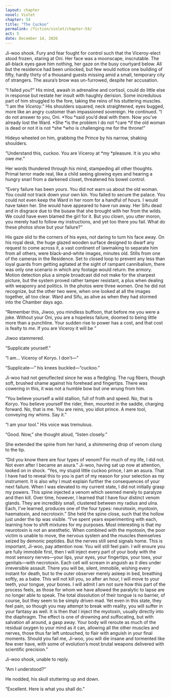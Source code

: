 ```yaml
---
layout: chapter
novel: Violet
chapter: 54
title: "The Cuckoo"
permalink: /fiction/violet/chapter-54/
act: 5
date: December 14, 2026
---
```

Ji-woo shook. Fury and fear fought for control such that the Viceroy-elect stood frozen, staring at Oni. Her face was a moonscape, inscrutable. The all-black eyes gave him nothing, her gaze on the busy courtyard below. All but the residence had been unlocked, but few would notice one building of fifty, hardly thirty of a thousand guests missing amid a small, temporary city of strangers. The asura’s brow was un-furrowed, despite her accusation.

“I failed *you*?” His mind, awash in adrenaline and cortisol, could do little else in response but restate her insult with haughty derision. Some incredulous part of him struggled to the fore, taking the reins of his stuttering muscles. “I am the *Viceroy*.” His shoulders squared, neck straightened, eyes bugged, more like an angry customer than impassioned sovereign. He continued. “I do not answer to you, Oni. *You *said you’d deal with them. Now you’ve already lost the Ward. *She *is the problem I do not *care *if the old woman is dead or not it is not *she *who is challenging me for the throne!”

Hideyo wheeled on him, grabbing the Prince by his narrow, shaking shoulders.

“Understand this, cuckoo. You are Viceroy at *my *pleasure. It is you who owe *me*.”

Her words thundered through his mind, stampeding all other thoughts. Primal terror made real, like a child seeing glowing eyes and hearing a hungry snarl from a darkened closet, threatened his bowel control.

“Every failure has been *yours*. You did not warn us about the old woman. You could not track down your own kin. You failed to secure the palace. You could not even keep the Ward in her room for a handful of hours. I would have taken her. She would have appeared to have run away. Her Sifu dead and in disgrace due to the busaw that she brought with her from the wilds. We could have even blamed the girl for it. But you clown, you utter moron, you merely had to follow my instructions, and yet too there you fail. What do these photos show but your failure?”

His gaze slid to the corners of his eyes, not daring to turn his face away. On his royal desk, the huge glazed wooden surface designed to dwarf any request to come across it, a vast continent of lawmaking to separate him from all others, were black-and-white images, minutes old. Stills from one of the cameras in the Residence. Set to closed loop to prevent any less than loyal guards from getting agitated at the sight of rampant cannibalism, there was only one scenario in which any footage would return: the armory. Motion detection plus a simple broadcast did not make for the sharpest picture, but the system proved rather tamper resistant, a plus when dealing with weaponry and politics. In the photos were three women. One he did not recognize, but the other two were, when one looked at all the images together, all too clear. Ward and Sifu, as alive as when they had stormed into the Chamber days ago.

“Remember this, Jiwoo, you mindless buffoon, that before me you were a joke. Without your Oni, you are a hopeless failure, doomed to being little more than a punchline. Your sudden rise to power has a cost, and that cost is fealty to *me*. If you are Viceroy it will be ”

Jiwoo stammered.

“Supplicate yourself.”

“I am… Viceroy of Koryo. I don’t—” 

“Supplicate—” his knees buckled—“cuckoo.”

Ji-woo had not genuflected since he was a fledgling. The rug fibers, though soft, brushed shame against his forehead and fingertips. There was cowering in this, it was not a humble bow but one wrung from him.

“You believe yourself a wild stallion, full of froth and speed. No, that is Koryo. You believe yourself the rider, then, mounted in the saddle, charging forward. No, that is me. You are reins, you idiot prince. A mere tool, conveying my whims. Say it.”

“I am your tool.” His voice was tremulous.

“Good. Now,” she thought aloud, “listen closely.”

She extended the spine from her hand, a shimmering drop of venom clung to the tip.

“Did you know there are four types of venom? For much of my life, I did not. Not even after I became an asura.” Ji-woo, having sat up now at attention, looked on in shock. “Yes, my stupid little cuckoo prince, I am an asura. That I have had to reveal this to you is part of my reason for your selection as my instrument. It is also why I must explain further the consequences of your next failure. When I was elevated to my current state, I did not initially grasp my powers. This spine injected a venom which seemed merely to paralyze and then kill. Over time, however, I learned that I have four distinct venom glands. They are incredibly small, clustered between my radius and ulna. Each, I’ve learned, produces one of the four types: neurotoxin, myotoxin, haematoxin, and necrotoxin.” She held the spine close, such that the hollow just under the tip was visible. “I’ve spent years experimenting with each, learning how to shift mixtures for my purposes. Most interesting is that my neurotoxin is not an anesthetic. When combined with the myotoxin, the poor victim is unable to move, the nervous system and the muscles themselves seized by demonic peptides. But the nerves still send signals home. This is important, Ji-woo, pay attention now. You will still feel pain. I will ensure you are fully immobile first, then I will inject every part of your body with the most sensory nerves—your lips, your eyes, your fingertips, your toes, your genitals—with necrotoxin. Each cell will scream in anguish as it dies under irreversible assault. There you will be, silent, immobile, wishing every instant for death, but to the outer observer merely asleep in bed, breathing softly, as a babe. This will not kill you, so after an hour, I will move to your teeth, your tongue, your bones. I will admit I am not sure how this part of the process feels, as those for whom we have allowed the paralytic to lapse are no longer able to speak. The total dissolution of their tongue is no barrier, of course, but they seem to be simply driven mad. Yet even in this state, they feel pain, so though you may attempt to break with reality, you will suffer in your fantasy as well. It is then that I inject the myotoxin, usually directly into the diaphragm. The effect is one of drowning and suffocating, but with salvation all around, a gasp away. Your body will reroute as much of the residual oxygen to your mind as it can, allowing all the other muscles and nerves, those thus far left untouched, to flair with anguish in your final moments. Should you fail me, Ji-woo, you will die insane and tormented like few ever have, with some of evolution’s most brutal weapons delivered with scientific precision.”

Ji-woo shook, unable to reply.

“Am I understood?”

He nodded, his skull stuttering up and down.

“Excellent. Here is what you shall do.”